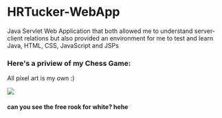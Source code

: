 # HRTucker-WebApp
Java Servlet Web Application that both allowed me to understand server-client relations but also provided an environment for me to test and learn Java, HTML, CSS, JavaScript and JSPs

<h3>Here's a priview of my Chess Game:</h3>
<p>All pixel art is my own :)</p>
<img src="https://gyazo.com/50c154e0b3aeb0fd4ffb60b998ade9aa.png"/>

<h4> can you see the free rook for white? hehe <h4>
